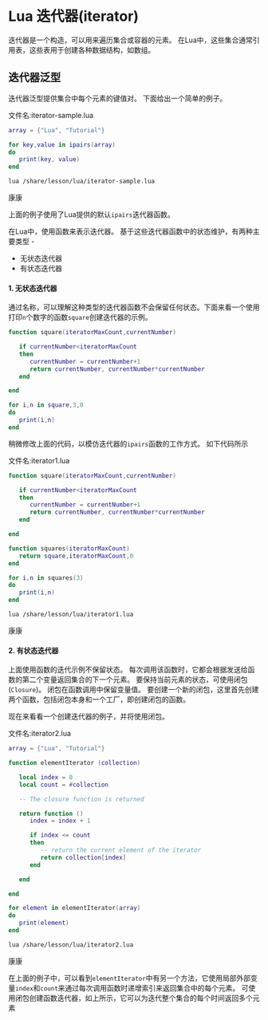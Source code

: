 # Lua 迭代器(iterator)	

迭代器是一个构造，可以用来遍历集合或容器的元素。 在Lua中，这些集合通常引用表，这些表用于创建各种数据结构，如数组。

## 迭代器泛型

迭代器泛型提供集合中每个元素的键值对。 下面给出一个简单的例子。

文件名:iterator-sample.lua

```lua
array = {"Lua", "Tutorial"}

for key,value in ipairs(array) 
do
   print(key, value)
end
```

```bash
lua /share/lesson/lua/iterator-sample.lua
```

康康

上面的例子使用了Lua提供的默认`ipairs`迭代器函数。

在Lua中，使用函数来表示迭代器。 基于这些迭代器函数中的状态维护，有两种主要类型 - 

- 无状态迭代器
- 有状态迭代器

#### 1. 无状态迭代器

通过名称，可以理解这种类型的迭代器函数不会保留任何状态。下面来看一个使用打印`n`个数字的函数`square`创建迭代器的示例。

```lua
function square(iteratorMaxCount,currentNumber)

   if currentNumber<iteratorMaxCount
   then
      currentNumber = currentNumber+1
      return currentNumber, currentNumber*currentNumber
   end

end

for i,n in square,3,0
do
   print(i,n)
end
```

稍微修改上面的代码，以模仿迭代器的`ipairs`函数的工作方式。 如下代码所示

文件名:iterator1.lua

```lua
function square(iteratorMaxCount,currentNumber)

   if currentNumber<iteratorMaxCount
   then
      currentNumber = currentNumber+1
      return currentNumber, currentNumber*currentNumber
   end

end

function squares(iteratorMaxCount)
   return square,iteratorMaxCount,0
end  

for i,n in squares(3)
do 
   print(i,n)
end
```

```bash
lua /share/lesson/lua/iterator1.lua
```

康康

#### 2. 有状态迭代器

上面使用函数的迭代示例不保留状态。 每次调用该函数时，它都会根据发送给函数的第二个变量返回集合的下一个元素。 要保持当前元素的状态，可使用闭包(`Closure`)。 闭包在函数调用中保留变量值。 要创建一个新的闭包，这里首先创建两个函数，包括闭包本身和一个工厂，即创建闭包的函数。

现在来看看一个创建迭代器的例子，并将使用闭包。

文件名:iterator2.lua

```lua
array = {"Lua", "Tutorial"}

function elementIterator (collection)

   local index = 0
   local count = #collection

   -- The closure function is returned

   return function ()
      index = index + 1

      if index <= count
      then
         -- return the current element of the iterator
         return collection[index]
      end

   end

end

for element in elementIterator(array)
do
   print(element)
end
```

```bash
lua /share/lesson/lua/iterator2.lua
```

康康

在上面的例子中，可以看到`elementIterator`中有另一个方法，它使用局部外部变量`index`和`count`来通过每次调用函数时递增索引来返回集合中的每个元素。
可使用闭包创建函数迭代器，如上所示，它可以为迭代整个集合的每个时间返回多个元素